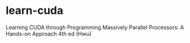 # learn-cuda
Learning CUDA through Programming Massively Parallel Processors: A Hands-on Approach 4th ed (Hwu)
